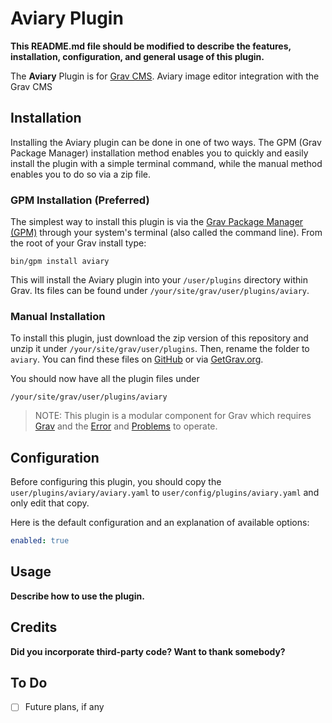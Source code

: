 # Aviary Plugin

**This README.md file should be modified to describe the features, installation, configuration, and general usage of this plugin.**

The **Aviary** Plugin is for [Grav CMS](http://github.com/getgrav/grav). Aviary image editor integration with the Grav CMS

## Installation

Installing the Aviary plugin can be done in one of two ways. The GPM (Grav Package Manager) installation method enables you to quickly and easily install the plugin with a simple terminal command, while the manual method enables you to do so via a zip file.

### GPM Installation (Preferred)

The simplest way to install this plugin is via the [Grav Package Manager (GPM)](http://learn.getgrav.org/advanced/grav-gpm) through your system's terminal (also called the command line).  From the root of your Grav install type:

    bin/gpm install aviary

This will install the Aviary plugin into your `/user/plugins` directory within Grav. Its files can be found under `/your/site/grav/user/plugins/aviary`.

### Manual Installation

To install this plugin, just download the zip version of this repository and unzip it under `/your/site/grav/user/plugins`. Then, rename the folder to `aviary`. You can find these files on [GitHub](https://github.com/urbansquid/grav-plugin-aviary) or via [GetGrav.org](http://getgrav.org/downloads/plugins#extras).

You should now have all the plugin files under

    /your/site/grav/user/plugins/aviary
	
> NOTE: This plugin is a modular component for Grav which requires [Grav](http://github.com/getgrav/grav) and the [Error](https://github.com/getgrav/grav-plugin-error) and [Problems](https://github.com/getgrav/grav-plugin-problems) to operate.

## Configuration

Before configuring this plugin, you should copy the `user/plugins/aviary/aviary.yaml` to `user/config/plugins/aviary.yaml` and only edit that copy.

Here is the default configuration and an explanation of available options:

```yaml
enabled: true
```

## Usage

**Describe how to use the plugin.**

## Credits

**Did you incorporate third-party code? Want to thank somebody?**

## To Do

- [ ] Future plans, if any

